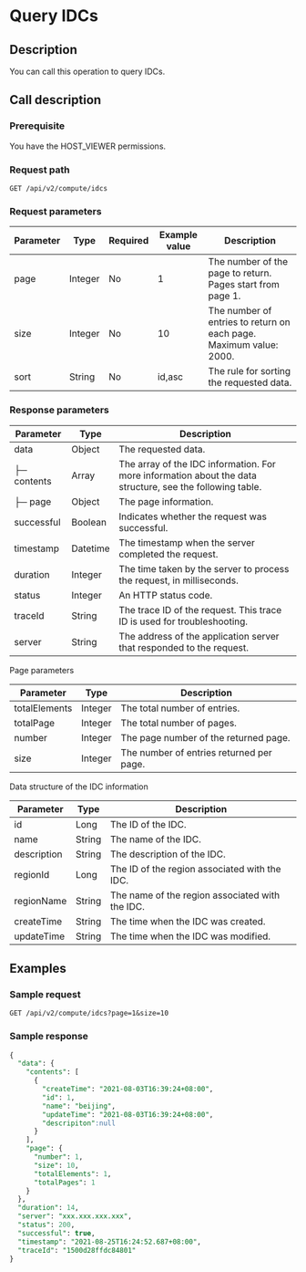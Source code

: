 Query IDCs
===============================



Description
--------------------------------

You can call this operation to query IDCs.

Call description
-------------------------------------

### Prerequisite

You have the HOST_VIEWER permissions.

### Request path

`GET /api/v2/compute/idcs`

### Request parameters



| Parameter |  Type   | Required | Example value |                                    Description                                     |
|-----------|---------|----------|---------------|------------------------------------------------------------------------------------|
| page      | Integer | No       | 1             | The number of the page to return. Pages start from page 1.                         |
| size      | Integer | No       | 10            | The number of entries to return on each page. Maximum value: 2000. |
| sort      | String  | No       | id,asc        | The rule for sorting the requested data.                                           |



### Response parameters



|  Parameter  |   Type   |                                                Description                                                |
|-------------|----------|-----------------------------------------------------------------------------------------------------------|
| data        | Object   | The requested data.                                                                                       |
| ├─ contents | Array    | The array of the IDC information. For more information about the data structure, see the following table. |
| ├─ page     | Object   | The page information.                                                                                     |
| successful  | Boolean  | Indicates whether the request was successful.                                                             |
| timestamp   | Datetime | The timestamp when the server completed the request.                                                      |
| duration    | Integer  | The time taken by the server to process the request, in milliseconds.                                     |
| status      | Integer  | An HTTP status code.                                                                                      |
| traceId     | String   | The trace ID of the request. This trace ID is used for troubleshooting.                                   |
| server      | String   | The address of the application server that responded to the request.                                      |



Page parameters


|   Parameter   |  Type   |               Description                |
|---------------|---------|------------------------------------------|
| totalElements | Integer | The total number of entries.             |
| totalPage     | Integer | The total number of pages.               |
| number        | Integer | The page number of the returned page.    |
| size          | Integer | The number of entries returned per page. |



Data structure of the IDC information


|  Parameter  |  Type  |                   Description                   |
|-------------|--------|-------------------------------------------------|
| id          | Long   | The ID of the IDC.                              |
| name        | String | The name of the IDC.                            |
| description | String | The description of the IDC.                     |
| regionId    | Long   | The ID of the region associated with the IDC.   |
| regionName  | String | The name of the region associated with the IDC. |
| createTime  | String | The time when the IDC was created.              |
| updateTime  | String | The time when the IDC was modified.             |



Examples
-----------------------------

### Sample request

`GET /api/v2/compute/idcs?page=1&size=10`

### Sample response

```sql
{
  "data": {
    "contents": [
      {
        "createTime": "2021-08-03T16:39:24+08:00",
        "id": 1,
        "name": "beijing",
        "updateTime": "2021-08-03T16:39:24+08:00",
        "descripiton":null
      }
    ],
    "page": {
      "number": 1,
      "size": 10,
      "totalElements": 1,
      "totalPages": 1
    }
  },
  "duration": 14,
  "server": "xxx.xxx.xxx.xxx",
  "status": 200,
  "successful": true,
  "timestamp": "2021-08-25T16:24:52.687+08:00",
  "traceId": "1500d28ffdc84801"
}
```
